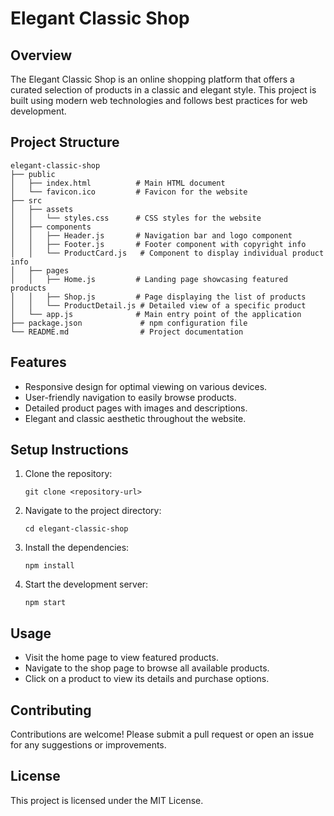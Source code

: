 # Elegant Classic Shop

## Overview
The Elegant Classic Shop is an online shopping platform that offers a curated selection of products in a classic and elegant style. This project is built using modern web technologies and follows best practices for web development.

## Project Structure
```
elegant-classic-shop
├── public
│   ├── index.html          # Main HTML document
│   └── favicon.ico         # Favicon for the website
├── src
│   ├── assets
│   │   └── styles.css      # CSS styles for the website
│   ├── components
│   │   ├── Header.js       # Navigation bar and logo component
│   │   ├── Footer.js       # Footer component with copyright info
│   │   └── ProductCard.js   # Component to display individual product info
│   ├── pages
│   │   ├── Home.js         # Landing page showcasing featured products
│   │   ├── Shop.js         # Page displaying the list of products
│   │   └── ProductDetail.js # Detailed view of a specific product
│   └── app.js              # Main entry point of the application
├── package.json             # npm configuration file
└── README.md                # Project documentation
```

## Features
- Responsive design for optimal viewing on various devices.
- User-friendly navigation to easily browse products.
- Detailed product pages with images and descriptions.
- Elegant and classic aesthetic throughout the website.

## Setup Instructions
1. Clone the repository:
   ```
   git clone <repository-url>
   ```
2. Navigate to the project directory:
   ```
   cd elegant-classic-shop
   ```
3. Install the dependencies:
   ```
   npm install
   ```
4. Start the development server:
   ```
   npm start
   ```

## Usage
- Visit the home page to view featured products.
- Navigate to the shop page to browse all available products.
- Click on a product to view its details and purchase options.

## Contributing
Contributions are welcome! Please submit a pull request or open an issue for any suggestions or improvements.

## License
This project is licensed under the MIT License.